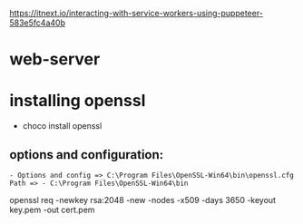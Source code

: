 https://itnext.io/interacting-with-service-workers-using-puppeteer-583e5fc4a40b


# web-server 



# installing openssl
- choco install openssl
## options and configuration:
    - Options and config => C:\Program Files\OpenSSL-Win64\bin\openssl.cfg
    Path => - C:\Program Files\OpenSSL-Win64\bin

openssl req -newkey rsa:2048 -new -nodes -x509 -days 3650 -keyout key.pem -out cert.pem